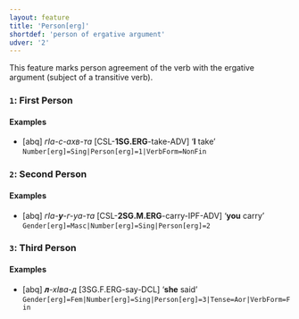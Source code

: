 ```yaml
---
layout: feature
title: 'Person[erg]'
shortdef: 'person of ergative argument'
udver: '2'
---
```


This feature marks person agreement of the verb with the ergative argument (subject of a transitive verb).

### <a name="1">`1`</a>: First Person

#### Examples

* [abq] _гIа-с-ахв-та_ [CSL-<b>1SG.ERG</b>-take-ADV] ‘<b>I</b> take’ `Number[erg]=Sing|Person[erg]=1|VerbForm=NonFin`

### <a name="2">`2`</a>: Second Person

#### Examples

* [abq] _гIа-<b>у</b>-г-уа-та_ [CSL-<b>2SG.M.ERG</b>-carry-IPF-ADV] ‘<b>you</b> carry’ `Gender[erg]=Masc|Number[erg]=Sing|Person[erg]=2`

### <a name="3">`3`</a>: Third Person

#### Examples

* [abq] _<b>л</b>-хIва-д_ [3SG.F.ERG-say-DCL] ‘<b>she</b> said’ `Gender[erg]=Fem|Number[erg]=Sing|Person[erg]=3|Tense=Aor|VerbForm=Fin`
<!-- Interlanguage links updated Út 9. května 2023, 20:03:44 CEST -->
